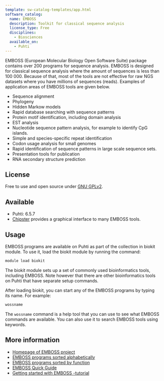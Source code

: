 ```yaml
---
template: sw-catalog-templates/app.html
software_catalog:
  name: EMBOSS
  description: Toolkit for classical sequence analysis
  license_type: Free
  disciplines:
    - Biosciences
  available_on:
    - Puhti
---
```


EMBOSS (European Molecular Biology Open Software Suite) package contains over 200 programs for sequence analysis. 
EMBOSS is designed for classical sequence analysis where the amount of sequences is less than 100 000. Because of that, 
most of the tools are not effective for raw NGS datasets where you have millions of sequences (reads).
Examples of application areas of EMBOSS tools are given below.

* Sequence alignment
* Phylogeny
* Hidden Markow models
* Rapid database searching with sequence patterns
* Protein motif identification, including domain analysis
* EST analysis
* Nucleotide sequence pattern analysis, for example to identify CpG islands.
* Simple and species-specific repeat identification
* Codon usage analysis for small genomes
* Rapid identification of sequence patterns in large scale sequence sets.
* Presentation tools for publication
* RNA secondary structure prediction

## License

Free to use and open source under [GNU GPLv2](https://www.gnu.org/licenses/old-licenses/gpl-2.0.html).

## Available

- Puhti: 6.5.7
- [Chipster](https://chipster.csc.fi) provides a graphical interface to many EMBOSS tools.

## Usage

EMBOSS programs are available on Puhti as part of the collection in biokit module. To use it, load the biokit module by running the command:

```bash
module load biokit
```

The biokit module sets up a set of commonly used bioinformatics tools, including EMBOSS.
Note however that there are other bioinformatics tools on Puhti that have separate setup commands.

After loading biokit, you can start any of the EMBOSS programs by typing its name. For example:

```bash
wossname
```

The `wossname` command is a help tool that you can use to see what EMBOSS commands are available. You can also use it to search EMBOSS tools using keywords.

## More information

* [Homepage of EMBOSS project](http://emboss.open-bio.org/)
* [EMBOSS programs sorted alphabetically](https://extras.csc.fi/emboss/doc/programs/html/index.html)
* [EMBOSS programs sorted by function](https://extras.csc.fi/emboss/doc/programs/html/groups.html)
* [EMBOSS Quick Guide](https://extras.csc.fi/emboss/emboss_qg.pdf)
* [Getting started with EMBOSS -tutorial](http://emboss.sourceforge.net/docs/emboss_tutorial/emboss_tutorial.html)
